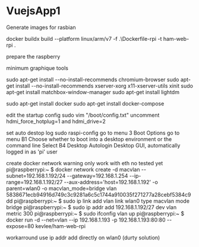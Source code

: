 # VuejsApp1


Generate images for rasbian

docker buildx build --platform linux/arm/v7 -f .\Dockerfile-rpi -t ham-web-rpi .

prepare the raspberry


minimum graphique tools

sudo apt-get install --no-install-recommends chromium-browser
sudo apt-get install --no-install-recommends xserver-xorg x11-xserver-utils xinit
sudo apt-get install matchbox-window-manager
sudo apt-get install lightdm

sudo apt-get install docker
sudo apt-get install docker-compose


edit the startup config
sudo vim "/boot/config.txt"
uncomment hdmi_force_hotplug=1 and hdmi_drive=2

set auto destop log 
sudo raspi-config
go to menu 3 Boot Options
go to menu B1 Choose whether to boot into a desktop environment or the command line 
Select B4 Desktop Autologin Desktop GUI, automatically logged in as 'pi' user 


create docker network warning only work with eth no tested yet
pi@raspberrypi:~ $ docker network create -d macvlan --subnet=192.168.1.192/24 --gateway=192.168.1.254 --ip-range=192.168.1.192/27 --aux-address='host=192.168.1.192' -o parent=wlan0 -o macvlan_mode=bridge vlan
5838671ecb94916d749c3c9281a6c5c1744a910035f271277a28cebf5384c9dd
pi@raspberrypi:~ $ sudo ip link add vlan link wlan0 type macvlan mode bridge
pi@raspberrypi:~ $ sudo ip addr add 192.168.1.192/27 dev vlan metric 300
pi@raspberrypi:~ $ sudo ifconfig vlan up
pi@raspberrypi:~ $ docker run -d --net=vlan --ip 192.168.1.193 -p 192.168.1.193:80:80 --expose=80 kevlee/ham-web-rpi


workarround use ip addr add directly on wlan0 (durty solution)

